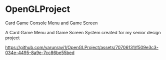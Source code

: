# OpenGLProject
Card Game Console Menu and Game Screen

A Card Game Menu and Game Screen System created for my senior design project

https://github.com/varunravi1/OpenGLProject/assets/70706131/f509e3c3-034e-4495-8a9e-7cc86be55bed

